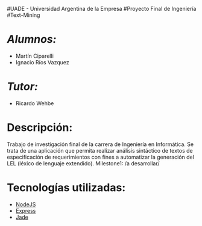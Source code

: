#UADE - Universidad Argentina de la Empresa
#Proyecto Final de Ingeniería
#Text-Mining

_Alumnos:_
========================
- Martín Ciparelli
- Ignacio Ríos Vazquez

_Tutor:_
========================
- Ricardo Wehbe

Descripción:
========================
Trabajo de investigación final de la carrera de Ingeniería en Informática. 
Se trata de una aplicación que permita realizar análisis sintáctico de textos de especificación de requerimientos con fines a automatizar la generación del LEL (léxico de lenguaje extendido).
Milestone1:
/a desarrollar/

Tecnologías utilizadas:
=======================
- [NodeJS](http://nodejs.org)
- [Express](http://expressjs.com)
- [Jade](http://jade-lang.com)
